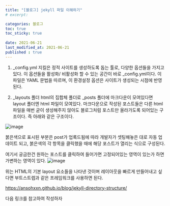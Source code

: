 ```yaml
---
title: "[블로그] jekyll 파일 이해하기"
# excerpt: 

categories: 블로그
toc: true
toc_sticky: true
 
date: 2021-06-21
last_modified_at: 2021-06-21
published : true
---
```


1. _config.yml
지킬은 정적 사이트를 생성하도록 돕는 툴로, 다양한 옵션들을 가지고 있다. 이 옵션들을 활성화/ 비활성화 할 수 있는 공간이 바로 _config.yml이다. 
이 파일은 YAML 문법을 따르며, 이 환경설정 옵션은 사이트가 생성되는 시점에 반영된다.  

2. _layouts 폴더
html의 집합체 폴더로 _posts 폴더에 마크다운이 모여있다면 layout 폴더엔 html 파일이 모여있다. 
마크다운으로 작성된 포스트들은 다른 html 파일을 매번 굳이 생성해주지 않아도 블로그처럼 포스트만 올라가도록 되어있는 구조이다.
즉 아래와 같은 구조이다. 

![image](https://user-images.githubusercontent.com/82863114/124046934-08826680-da4e-11eb-877f-7803fa3fa6ec.png)

붉은색으로 표시된 부분은 post가 업록드됨에 따라 개발자가 셋팅해놓은 대로 자동 업데이트 되고, 붉은색의 각 항목을 클릭했을 때에 해당 포스트가 열리는 식으로 구성된다.

여기서 궁금한건 원하는 포스트를 클릭하여 들어가면 고정되어있는 영역이 있는가 하면 가변하는 영역이 있다. 
![image](https://user-images.githubusercontent.com/82863114/124047601-872bd380-da4f-11eb-86db-cbb77f6632f8.png)

위는 HTML의 기본 layout 요소들을 나타낸 것이며 레이아웃을 빠르게 만들어내고 싶다면 부트스트렙과 같은 프레임워크를 사용하면 된다. 


https://ansohxxn.github.io/blog/jekyll-directory-structure/ 

다음 링크를 참고하여 작성하자